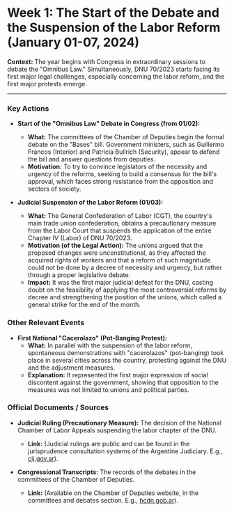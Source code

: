 # Week 1: The Start of the Debate and the Suspension of the Labor Reform (January 01-07, 2024)

**Context:** The year begins with Congress in extraordinary sessions to debate the "Omnibus Law." Simultaneously, DNU 70/2023 starts facing its first major legal challenges, especially concerning the labor reform, and the first major protests emerge.

---

### Key Actions

*   **Start of the "Omnibus Law" Debate in Congress (from 01/02):**
    *   **What:** The committees of the Chamber of Deputies begin the formal debate on the "Bases" bill. Government ministers, such as Guillermo Francos (Interior) and Patricia Bullrich (Security), appear to defend the bill and answer questions from deputies.
    *   **Motivation:** To try to convince legislators of the necessity and urgency of the reforms, seeking to build a consensus for the bill's approval, which faces strong resistance from the opposition and sectors of society.

*   **Judicial Suspension of the Labor Reform (01/03):**
    *   **What:** The General Confederation of Labor (CGT), the country's main trade union confederation, obtains a precautionary measure from the Labor Court that suspends the application of the entire Chapter IV (Labor) of DNU 70/2023.
    *   **Motivation (of the Legal Action):** The unions argued that the proposed changes were unconstitutional, as they affected the acquired rights of workers and that a reform of such magnitude could not be done by a decree of necessity and urgency, but rather through a proper legislative debate.
    *   **Impact:** It was the first major judicial defeat for the DNU, casting doubt on the feasibility of applying the most controversial reforms by decree and strengthening the position of the unions, which called a general strike for the end of the month.

### Other Relevant Events

*   **First National "Cacerolazo" (Pot-Banging Protest):**
    *   **What:** In parallel with the suspension of the labor reform, spontaneous demonstrations with "cacerolazos" (pot-banging) took place in several cities across the country, protesting against the DNU and the adjustment measures.
    *   **Explanation:** It represented the first major expression of social discontent against the government, showing that opposition to the measures was not limited to unions and political parties.

### Official Documents / Sources

*   **Judicial Ruling (Precautionary Measure):** The decision of the National Chamber of Labor Appeals suspending the labor chapter of the DNU.
    *   **Link:** (Judicial rulings are public and can be found in the jurisprudence consultation systems of the Argentine Judiciary. E.g., [cij.gov.ar](https://www.cij.gov.ar/)).

*   **Congressional Transcripts:** The records of the debates in the committees of the Chamber of Deputies.
    *   **Link:** (Available on the Chamber of Deputies website, in the committees and debates section. E.g., [hcdn.gob.ar](https://www.hcdn.gob.ar/comisiones/)).
